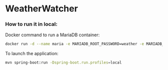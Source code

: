 # WeatherWatcher

### How to run it in local:  

Docker command to run a MariaDB container:  
```bash
docker run -d --name maria -e MARIADB_ROOT_PASSWORD=weather -e MARIADB_DATABASE=weather -p 3306:3306 mariadb/server:10.3
```
To launch the application:  
```bash
mvn spring-boot:run -Dspring-boot.run.profiles=local
```
